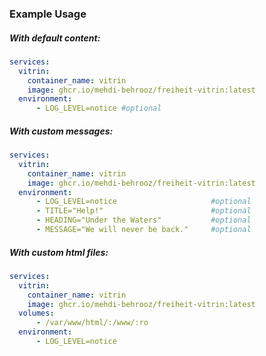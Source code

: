 ### Example Usage

##### With default content:

```yaml
services:
  vitrin:
    container_name: vitrin
    image: ghcr.io/mehdi-behrooz/freiheit-vitrin:latest
  environment:
      - LOG_LEVEL=notice #optional
```

##### With custom messages:
```yaml
services:
  vitrin:
    container_name: vitrin
    image: ghcr.io/mehdi-behrooz/freiheit-vitrin:latest
  environment:
      - LOG_LEVEL=notice                     #optional
      - TITLE="Help!"                        #optional
      - HEADING="Under the Waters"           #optional
      - MESSAGE="We will never be back."     #optional
```


##### With custom html files:

```yaml
services:
  vitrin:
    container_name: vitrin
    image: ghcr.io/mehdi-behrooz/freiheit-vitrin:latest
  volumes:
      - /var/www/html/:/www/:ro
  environment:
      - LOG_LEVEL=notice
```


